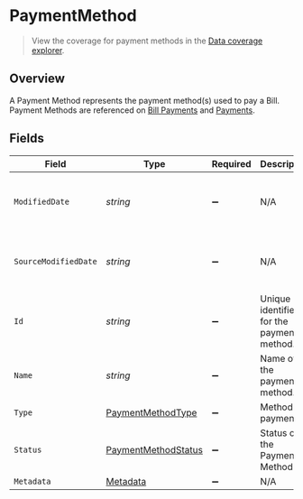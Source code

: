 # PaymentMethod

> View the coverage for payment methods in the <a className="external" href="https://knowledge.codat.io/supported-features/accounting?view=tab-by-data-type&dataType=paymentMethods" target="_blank">Data coverage explorer</a>.

## Overview

A Payment Method represents the payment method(s) used to pay a Bill. Payment Methods are referenced on [Bill Payments](https://docs.codat.io/sync-for-payables-api#/schemas/BillPayment) and [Payments](https://docs.codat.io/sync-for-payables-api#/schemas/Payment).


## Fields

| Field                                                                 | Type                                                                  | Required                                                              | Description                                                           | Example                                                               |
| --------------------------------------------------------------------- | --------------------------------------------------------------------- | --------------------------------------------------------------------- | --------------------------------------------------------------------- | --------------------------------------------------------------------- |
| `ModifiedDate`                                                        | *string*                                                              | :heavy_minus_sign:                                                    | N/A                                                                   | 2022-10-23 00:00:00 +0000 UTC                                         |
| `SourceModifiedDate`                                                  | *string*                                                              | :heavy_minus_sign:                                                    | N/A                                                                   | 2022-10-23 00:00:00 +0000 UTC                                         |
| `Id`                                                                  | *string*                                                              | :heavy_minus_sign:                                                    | Unique identifier for the payment method.                             |                                                                       |
| `Name`                                                                | *string*                                                              | :heavy_minus_sign:                                                    | Name of the payment method.                                           |                                                                       |
| `Type`                                                                | [PaymentMethodType](../../Models/Components/PaymentMethodType.md)     | :heavy_minus_sign:                                                    | Method of payment.                                                    |                                                                       |
| `Status`                                                              | [PaymentMethodStatus](../../Models/Components/PaymentMethodStatus.md) | :heavy_minus_sign:                                                    | Status of the Payment Method.                                         |                                                                       |
| `Metadata`                                                            | [Metadata](../../Models/Components/Metadata.md)                       | :heavy_minus_sign:                                                    | N/A                                                                   |                                                                       |